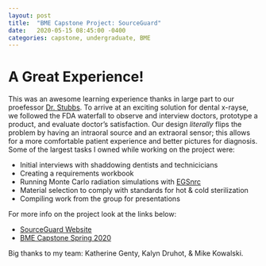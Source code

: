 ```yaml
---
layout: post
title:  "BME Capstone Project: SourceGuard"
date:   2020-05-15 08:45:00 -0400
categories: capstone, undergraduate, BME
---
```

# A Great Experience!
This was an awesome learning experience thanks in large part to our proefessor [Dr. Stubbs](https://bme.gatech.edu/bme/faculty/James-Stubbs). To arrive at an exciting solution for dental x-rayse, we followed the FDA waterfall to observe and interview doctors, prototype a product, and evaluate doctor’s satisfaction. Our design *literally* flips the problem by having an intraoral source and an extraoral sensor; this allows for a more comfortable patient experience and better pictures for diagnosis. Some of the largest tasks I owned while working on the project were:

- Initial interviews with shaddowing dentists and technicicians
- Creating a requirements workbook
- Running Monte Carlo radiation simulations with [EGSnrc](https://nrc-cnrc.github.io/EGSnrc/)
- Material selection to comply with standards for hot & cold sterilization
- Compiling work from the group for presentations

For more info on the project look at the links below:

- [SourceGuard Website](https://www.sourceguardhealth.com/)
- [BME Capstone Spring 2020](https://bmecapstone.gatech.edu/s20-mighty-molars-atlanta-dental-center/)

Big thanks to my team: Katherine Genty, Kalyn Druhot, & Mike Kowalski.